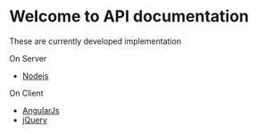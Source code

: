 # Welcome to API documentation

These are currently developed implementation

On Server

* [Nodejs](/server/nodejs)

On Client

* [AngularJs](/client/#angular)
* [jQuery](/client/#jquery)
